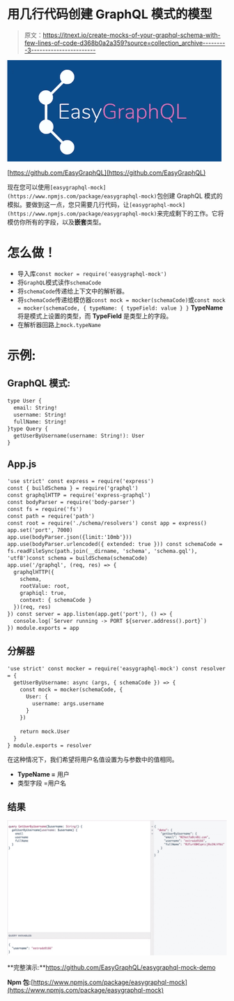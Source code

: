 # 用几行代码创建 GraphQL 模式的模型

> 原文：<https://itnext.io/create-mocks-of-your-graphql-schema-with-few-lines-of-code-d368b0a2a359?source=collection_archive---------3----------------------->

![](img/a9beed70463316b5bbe5bcb4b8ab43d1.png)

[https://github.com/EasyGraphQL](https://github.com/EasyGraphQL)

现在您可以使用`[easygraphql-mock](https://www.npmjs.com/package/easygraphql-mock)`包创建 GraphQL 模式的模拟。要做到这一点，您只需要几行代码，让`[easygraphql-mock](https://www.npmjs.com/package/easygraphql-mock)`来完成剩下的工作。它将模仿你所有的字段，以及**嵌套**类型。

# 怎么做！

*   导入库`const mocker = require('easygraphql-mock')`
*   将`GraphQL`模式读作`schemaCode`
*   将`schemaCode`传递给上下文中的解析器。
*   将`schemaCode`传递给模仿器`const mock = mocker(schemaCode)`或`const mock = mocker(schemaCode, { typeName: { typeField: value } }` **TypeName** 将是模式上设置的类型，而 **TypeField** 是类型上的字段。
*   在解析器回路上`mock.typeName`

# 示例:

## GraphQL 模式:

```
type User {  
  email: String!  
  username: String!  
  fullName: String!
}type Query {
  getUserByUsername(username: String!): User
} 
```

## App.js

```
'use strict' const express = require('express')
const { buildSchema } = require('graphql')
const graphqlHTTP = require('express-graphql')
const bodyParser = require('body-parser')
const fs = require('fs')
const path = require('path')
const root = require('./schema/resolvers') const app = express() app.set('port', 7000)
app.use(bodyParser.json({limit:'10mb'}))
app.use(bodyParser.urlencoded({ extended: true })) const schemaCode = fs.readFileSync(path.join(__dirname, 'schema', 'schema.gql'), 'utf8')const schema = buildSchema(schemaCode) 
app.use('/graphql', (req, res) => {  
  graphqlHTTP({    
    schema,    
    rootValue: root,    
    graphiql: true,    
    context: { schemaCode }  
  })(req, res)
}) const server = app.listen(app.get('port'), () => {     
  console.log(`Server running -> PORT ${server.address().port}`)
}) module.exports = app
```

## 分解器

```
'use strict' const mocker = require('easygraphql-mock') const resolver = {  
  getUserByUsername: async (args, { schemaCode }) => {    
    const mock = mocker(schemaCode, {      
      User: {        
        username: args.username      
      }    
    })     

    return mock.User  
  }
} module.exports = resolver
```

在这种情况下，我们希望将用户名值设置为与参数中的值相同。

*   **TypeName =** 用户
*   类型字段 =用户名

## 结果

![](img/4ea266a506b5d0a7e988203c1c7a1089.png)

**完整演示:**https://github.com/EasyGraphQL/easygraphql-mock-demo

**Npm 包:**[https://www.npmjs.com/package/easygraphql-mock](https://www.npmjs.com/package/easygraphql-mock)